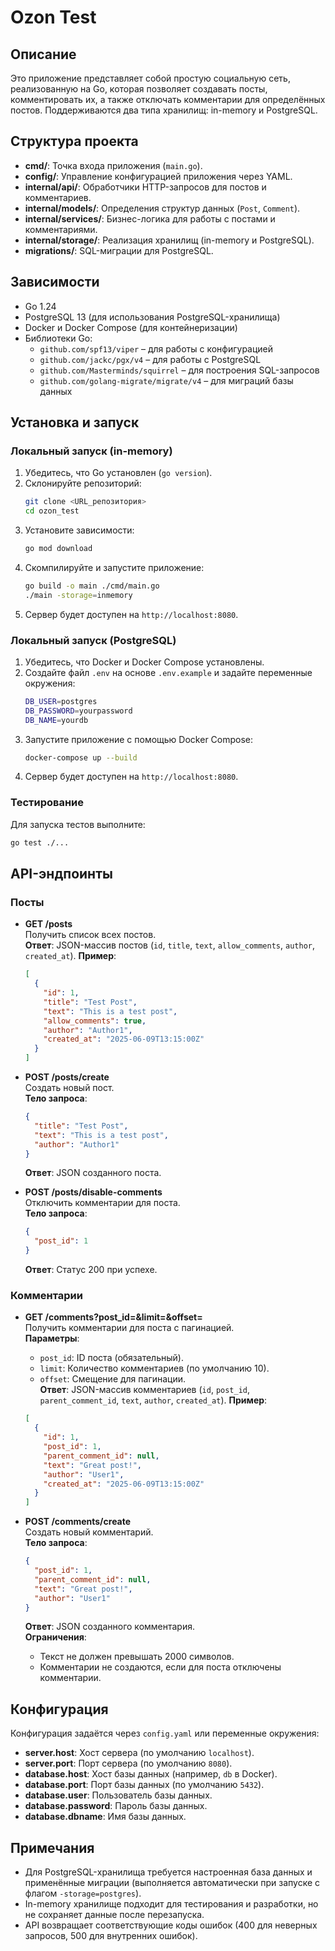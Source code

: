 # Ozon Test

## Описание
Это приложение представляет собой простую социальную сеть, реализованную на Go, которая позволяет создавать посты, комментировать их, а также отключать комментарии для определённых постов. Поддерживаются два типа хранилищ: in-memory и PostgreSQL.

## Структура проекта
- **cmd/**: Точка входа приложения (`main.go`).
- **config/**: Управление конфигурацией приложения через YAML.
- **internal/api/**: Обработчики HTTP-запросов для постов и комментариев.
- **internal/models/**: Определения структур данных (`Post`, `Comment`).
- **internal/services/**: Бизнес-логика для работы с постами и комментариями.
- **internal/storage/**: Реализация хранилищ (in-memory и PostgreSQL).
- **migrations/**: SQL-миграции для PostgreSQL.

## Зависимости
- Go 1.24
- PostgreSQL 13 (для использования PostgreSQL-хранилища)
- Docker и Docker Compose (для контейнеризации)
- Библиотеки Go:
  - `github.com/spf13/viper` – для работы с конфигурацией
  - `github.com/jackc/pgx/v4` – для работы с PostgreSQL
  - `github.com/Masterminds/squirrel` – для построения SQL-запросов
  - `github.com/golang-migrate/migrate/v4` – для миграций базы данных

## Установка и запуск

### Локальный запуск (in-memory)
1. Убедитесь, что Go установлен (`go version`).
2. Склонируйте репозиторий:
   ```bash
   git clone <URL_репозитория>
   cd ozon_test
   ```
3. Установите зависимости:
   ```bash
   go mod download
   ```
4. Скомпилируйте и запустите приложение:
   ```bash
   go build -o main ./cmd/main.go
   ./main -storage=inmemory
   ```
5. Сервер будет доступен на `http://localhost:8080`.

### Локальный запуск (PostgreSQL)
1. Убедитесь, что Docker и Docker Compose установлены.
2. Создайте файл `.env` на основе `.env.example` и задайте переменные окружения:
   ```bash
   DB_USER=postgres
   DB_PASSWORD=yourpassword
   DB_NAME=yourdb
   ```
3. Запустите приложение с помощью Docker Compose:
   ```bash
   docker-compose up --build
   ```
4. Сервер будет доступен на `http://localhost:8080`.

### Тестирование
Для запуска тестов выполните:
```bash
go test ./...
```

## API-эндпоинты
### Посты
- **GET /posts**  
  Получить список всех постов.  
  **Ответ**: JSON-массив постов (`id`, `title`, `text`, `allow_comments`, `author`, `created_at`).
  **Пример**:
  ```json
  [
    {
      "id": 1,
      "title": "Test Post",
      "text": "This is a test post",
      "allow_comments": true,
      "author": "Author1",
      "created_at": "2025-06-09T13:15:00Z"
    }
  ]
  ```

- **POST /posts/create**  
  Создать новый пост.  
  **Тело запроса**:
  ```json
  {
    "title": "Test Post",
    "text": "This is a test post",
    "author": "Author1"
  }
  ```
  **Ответ**: JSON созданного поста.

- **POST /posts/disable-comments**  
  Отключить комментарии для поста.  
  **Тело запроса**:
  ```json
  {
    "post_id": 1
  }
  ```
  **Ответ**: Статус 200 при успехе.

### Комментарии
- **GET /comments?post_id=<ID>&limit=<N>&offset=<M>**  
  Получить комментарии для поста с пагинацией.  
  **Параметры**:
  - `post_id`: ID поста (обязательный).
  - `limit`: Количество комментариев (по умолчанию 10).
  - `offset`: Смещение для пагинации.  
  **Ответ**: JSON-массив комментариев (`id`, `post_id`, `parent_comment_id`, `text`, `author`, `created_at`).
  **Пример**:
  ```json
  [
    {
      "id": 1,
      "post_id": 1,
      "parent_comment_id": null,
      "text": "Great post!",
      "author": "User1",
      "created_at": "2025-06-09T13:15:00Z"
    }
  ]
  ```

- **POST /comments/create**  
  Создать новый комментарий.  
  **Тело запроса**:
  ```json
  {
    "post_id": 1,
    "parent_comment_id": null,
    "text": "Great post!",
    "author": "User1"
  }
  ```
  **Ответ**: JSON созданного комментария.  
  **Ограничения**: 
  - Текст не должен превышать 2000 символов.
  - Комментарии не создаются, если для поста отключены комментарии.

## Конфигурация
Конфигурация задаётся через `config.yaml` или переменные окружения:
- **server.host**: Хост сервера (по умолчанию `localhost`).
- **server.port**: Порт сервера (по умолчанию `8080`).
- **database.host**: Хост базы данных (например, `db` в Docker).
- **database.port**: Порт базы данных (по умолчанию `5432`).
- **database.user**: Пользователь базы данных.
- **database.password**: Пароль базы данных.
- **database.dbname**: Имя базы данных.

## Примечания
- Для PostgreSQL-хранилища требуется настроенная база данных и применённые миграции (выполняется автоматически при запуске с флагом `-storage=postgres`).
- In-memory хранилище подходит для тестирования и разработки, но не сохраняет данные после перезапуска.
- API возвращает соответствующие коды ошибок (400 для неверных запросов, 500 для внутренних ошибок).